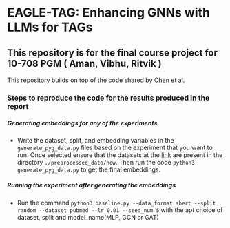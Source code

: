 # EAGLE-TAG: Enhancing GNNs with LLMs for TAGs
## This repository is for the final course project for 10-708 PGM ( Aman, Vibhu, Ritvik )
 This repository builds on top of the code shared by [Chen et al.](https://github.com/CurryTang/Graph-LLM)


### Steps to reproduce the code for the results produced in the report

##### Generating embeddings for any of the experiments
- Write the dataset, split, and embedding variables in the ```generate_pyg_data.py``` files based on the experiment that you want to run. Once selected ensure that the datasets at the [link](https://drive.google.com/drive/folders/1jej1sns9V2q4jh_75R1rh36K2q3A3rtK?usp=sharing) are present in the directory ```./preprocessed_data/new```. Then run the code ```python3 generate_pyg_data.py``` to get the final embeddings.

##### Running the experiment after generating the embeddings
- Run the command ```python3 baseline.py --data_format sbert --split random --dataset pubmed --lr 0.01 --seed_num 5``` with the apt choice of dataset, split and model_name(MLP, GCN or GAT)




